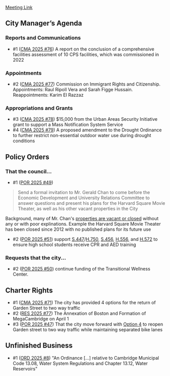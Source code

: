 [Meeting Link](https://cambridgema.iqm2.com/Citizens/Detail_Meeting.aspx?ID=4648)

## City Manager’s Agenda

### Reports and Communications
- #1 ([CMA 2025 #76](https://cambridgema.iqm2.com/Citizens/Detail_LegiFile.aspx?Frame=&MeetingID=4648&MediaPosition=&ID=28488&CssClass=)) A report on the conclusion of a comprehensive facilities assessment of 10 CPS facilities, which was commissioned in 2022 

### Appointments
- #2 ([CMA 2025 #77](https://cambridgema.iqm2.com/Citizens/Detail_LegiFile.aspx?Frame=&MeetingID=4648&MediaPosition=&ID=28312&CssClass=)) Commission on Immigrant Rights and Citizenship. Appointments: Raul Ripoll Vera and Sarah Figge Hussain. Reappointments: Karim El Razzaz

### Appropriations and Grants
- #3 ([CMA 2025 #78](https://cambridgema.iqm2.com/Citizens/Detail_LegiFile.aspx?Frame=&MeetingID=4648&MediaPosition=&ID=28300&CssClass=)) $15,000 from the Urban Areas Security Initiative grant to support a Mass Notification System Service 
- #4 ([CMA 2025 #79](https://cambridgema.iqm2.com/Citizens/Detail_LegiFile.aspx?Frame=&MeetingID=4648&MediaPosition=&ID=28843&CssClass=)) A proposed amendment to the Drought Ordinance to further restrict non-essential outdoor water use during drought conditions


## Policy Orders
### That the council...
- #1 ([POR 2025 #49](https://cambridgema.iqm2.com/Citizens/Detail_LegiFile.aspx?Frame=&MeetingID=4648&MediaPosition=&ID=28752&CssClass=))
> Send a formal invitation to Mr. Gerald Chan to come before the Economic Development and University Relations Committee to answer questions and present his plans for the Harvard Square Movie Theater, as well as his other vacant properties in the City

Background, many of Mr. Chan's [properties are vacant or closed](https://www.wgbh.org/news/local/2025-01-21/closure-of-a-beloved-bar-in-harvard-square-prompts-questions-about-landlord) without any or with poor explinations. Example the Harvard Square Movie Theater has been closed since 2012 with no published plans for its future use

- #2 ([POR 2025 #51](https://cambridgema.iqm2.com/Citizens/Detail_LegiFile.aspx?Frame=&MeetingID=4648&MediaPosition=&ID=28913&CssClass=)) support [S.447](https://malegislature.gov/Bills/194/S447)/[H.750](https://malegislature.gov/Bills/194/H750), [S.456](https://malegislature.gov/Bills/194/S456), [H.556](https://malegislature.gov/Bills/194/H556), and [H.572](https://malegislature.gov/Bills/194/H572) to ensure high school students receive CPR and AED training

### Requests that the city...
- #2 ([POR 2025 #50](https://cambridgema.iqm2.com/Citizens/Detail_LegiFile.aspx?Frame=&MeetingID=4648&MediaPosition=&ID=28794&CssClass=)) continue funding of the Transitional Wellness Center.


## Charter Rights
- #1 ([CMA 2025 #71](https://cambridgema.iqm2.com/Citizens/Detail_LegiFile.aspx?Frame=&MeetingID=4647&MediaPosition=&ID=28203&CssClass=)) The city has provided 4 options for the return of Garden Street to two way traffic
- #2 ([RES 2025 #77](https://cambridgema.iqm2.com/Citizens/Detail_LegiFile.aspx?Frame=&MeetingID=4647&MediaPosition=&ID=28248&CssClass=)) The Annexation of Boston and Formation of MegaCambridge on April 1
- #3 ([POR 2025 #47](https://cambridgema.iqm2.com/Citizens/Detail_LegiFile.aspx?Frame=&MeetingID=4648&MediaPosition=&ID=28250&CssClass=)) That the city move forward with [Option 4](/council-meeting-march-31st-2025/#garden-street) to reopen Garden street to two way traffic while maintaining separated bike lanes


## Unfinished Business
- #1 ([ORD 2025 #8](https://cambridgema.iqm2.com/Citizens/Detail_LegiFile.aspx?Frame=&MeetingID=4648&MediaPosition=&ID=28068&CssClass=)) "An Ordinance [...] relative to Cambridge Municipal Code 13.08, Water System Regulations and Chapter 13.12, Water Reservoirs"
